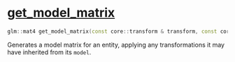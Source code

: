 # [get_model_matrix](get_model_matrix.hpp)

```cpp
glm::mat4 get_model_matrix(const core::transform & transform, const core::transform * model) noexcept;
```

Generates a model matrix for an entity, applying any transformations it may have inherited from its `model`.